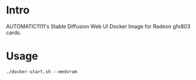# Intro

AUTOMATIC1111's Stable Diffusion Web UI Docker Image for Radeon gfx803 cards.

# Usage

```shell
./docker-start.sh --medvram
```
